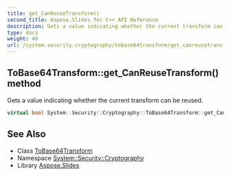 ```yaml
---
title: get_CanReuseTransform()
second_title: Aspose.Slides for C++ API Reference
description: Gets a value indicating whether the current transform can be reused.
type: docs
weight: 40
url: /system.security.cryptography/tobase64transform/get_canreusetransform/
---
```

## ToBase64Transform::get_CanReuseTransform() method


Gets a value indicating whether the current transform can be reused.

```cpp
virtual bool System::Security::Cryptography::ToBase64Transform::get_CanReuseTransform()
```

## See Also

* Class [ToBase64Transform](../)
* Namespace [System::Security::Cryptography](../../)
* Library [Aspose.Slides](../../../)